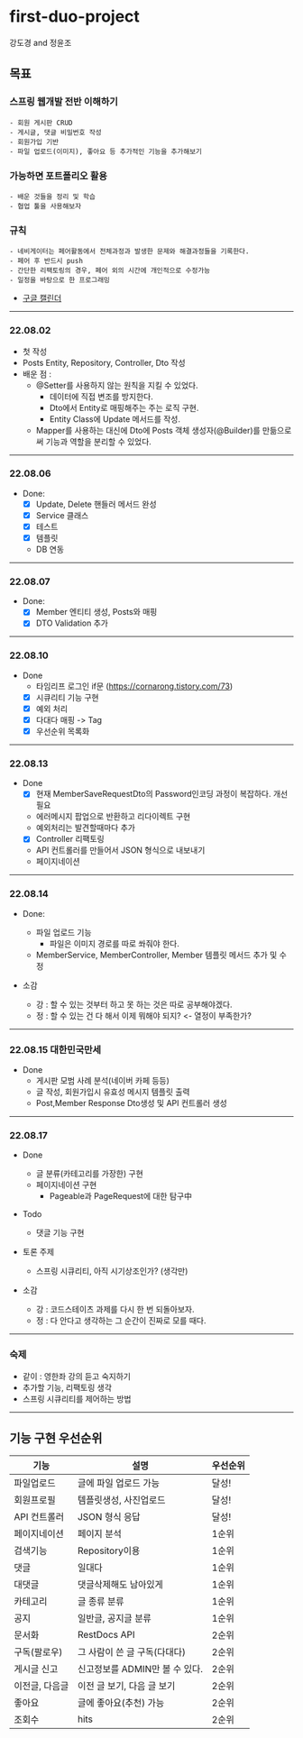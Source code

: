 # first-duo-project

강도경 and 정윤조

## 목표

### 스프링 웹개발 전반 이해하기

	- 회원 게시판 CRUD
    - 게시글, 댓글 비밀번호 작성
	- 회원가입 기반
	- 파일 업로드(이미지), 좋아요 등 추가적인 기능을 추가해보기

### 가능하면 포트폴리오 활용

	- 배운 것들을 정리 및 학습
	- 협업 툴을 사용해보자

### 규칙
    - 네비게이터는 페어활동에서 전체과정과 발생한 문제와 해결과정들을 기록한다.
    - 페어 후 반드시 push
    - 간단한 리팩토링의 경우, 페어 외의 시간에 개인적으로 수정가능
    - 일정을 바탕으로 한 프로그래밍
  - [구글 캘린더](https://calendar.google.com/calendar/embed?src=99483rpsa40lme9ejma7r5d164%40group.calendar.google.com&ctz=Asia%2FDili)

---

### 22.08.02

- 첫 작성
- Posts Entity, Repository, Controller, Dto 작성
- 배운 점 :
    - @Setter를 사용하지 않는 원칙을 지킬 수 있었다.
        - 데이터에 직접 변조를 방지한다.
        - Dto에서 Entity로 매핑해주는 주는 로직 구현.
        - Entity Class에 Update 메서드를 작성.
    - Mapper를 사용하는 대신에 Dto에 Posts 객체 생성자(@Builder)를 만듦으로써 기능과 역할을 분리할 수 있었다.

---

### 22.08.06

- Done:
    - [x] Update, Delete 핸들러 메서드 완성
    - [x] Service 클래스
    - [x] 테스트
    - [x] 템플릿
    - DB 연동

---

### 22.08.07

- Done:
    - [x] Member 엔티티 생성, Posts와 매핑
    - [x] DTO Validation 추가

---

### 22.08.10

- Done
    - 타임리프 로그인 if문 (https://cornarong.tistory.com/73)
    - [x] 시큐리티 기능 구현
    - [x] 예외 처리
    - [x] 다대다 매핑 -> Tag
    - [x] 우선순위 목록화

---

### 22.08.13

- Done
    - [x] 현재 MemberSaveRequestDto의 Password인코딩 과정이 복잡하다. 개선필요
    - 에러메시지 팝업으로 반환하고 리다이렉트 구현
    - 예외처리는 발견할때마다 추가
    - [x] Controller 리팩토링
    - API 컨트롤러를 만들어서 JSON 형식으로 내보내기
    - 페이지네이션

---

### 22.08.14

- Done:
  - 파일 업로드 기능
    - 파일은 이미지 경로를 따로 쏴줘야 한다.
  - MemberService, MemberController, Member 템플릿 메서드 추가 및 수정

- 소감
  - 강 : 할 수 있는 것부터 하고 못 하는 것은 따로 공부해야겠다. 
  - 정 : 할 수 있는 건 다 해서 이제 뭐해야 되지? <- 열정이 부족한가? 

---

### 22.08.15 대한민국만세

- Done
  - 게시판 모범 사례 분석(네이버 카페 등등)
  - 글 작성, 회원가입시 유효성 메시지 템플릿 출력
  - Post,Member Response Dto생성 및 API 컨트롤러 생성

---
### 22.08.17 
- Done
  - 글 분류(카테고리를 가장한) 구현
  - 페이지네이션 구현
    - Pageable과 PageRequest에 대한 탐구中

- Todo
  - 댓글 기능 구현

- 토론 주제
  - 스프링 시큐리티, 아직 시기상조인가? (생각만)

- 소감
  - 강 : 코드스테이츠 과제를 다시 한 번 되돌아보자.
  - 정 : 다 안다고 생각하는 그 순간이 진짜로 모를 때다.
---
### 숙제
- 같이 : 영한좌 강의 듣고 숙지하기
- 추가할 기능, 리팩토링 생각
- 스프링 시큐리티를 제어하는 방법

---

## 기능 구현 우선순위

| 기능       | 설명                   | 우선순위 |
|----------|----------------------|-----|
| 파일업로드    | 글에 파일 업로드 가능         | 달성! |
| 회원프로필    | 템플릿생성, 사진업로드         | 달성! |
| API 컨트롤러 | JSON 형식 응답      | 달성! |
| 페이지네이션   | 페이지 분석               | 1순위 |
| 검색기능     | Repository이용         | 1순위 |
| 댓글       | 일대다                  | 1순위 |
| 대댓글      | 댓글삭제해도 남아있게          | 1순위 |
| 카테고리     | 글 종류 분류              | 1순위 |
| 공지       | 일반글, 공지글 분류          | 1순위 |
| 문서화      | RestDocs API         | 2순위 |
| 구독(팔로우)  | 그 사람이 쓴 글 구독(다대다)    | 2순위 | 
| 게시글 신고   | 신고정보를 ADMIN만 볼 수 있다. | 2순위 |
| 이전글, 다음글 | 이전 글 보기, 다음 글 보기     | 2순위 |
| 좋아요      | 글에 좋아요(추천) 가능        | 2순위 |
| 조회수      | hits                 | 2순위 |
